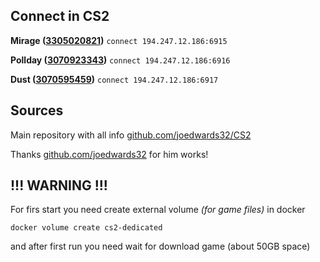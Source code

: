 
## Connect in CS2

**Mirage ([3305020821](https://steamcommunity.com/sharedfiles/filedetails/?id=3305020821))**
```connect 194.247.12.186:6915```

**Pollday ([3070923343](https://steamcommunity.com/sharedfiles/filedetails/?id=3070923343))**
```connect 194.247.12.186:6916```

**Dust ([3070595459](https://steamcommunity.com/sharedfiles/filedetails/?id=3070595459))**
```connect 194.247.12.186:6917```


## Sources

Main repository with all info [github.com/joedwards32/CS2](https://github.com/joedwards32/CS2)

Thanks [github.com/joedwards32](https://github.com/joedwards32) for him works!

## !!! WARNING !!!
For firs start you need create external volume _(for game files)_ in docker

```docker volume create cs2-dedicated```

and after first run you need wait for download game (about 50GB space)